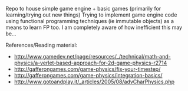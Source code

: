 Repo to house simple game engine + basic games (primarily for learning/trying out new things)
Trying to implement game engine code using functional programming techniques (ie immutable objects) as a means to learn FP too.
I am completely aware of how inefficient this may be...

References/Reading material:

- http://www.gamedev.net/page/resources/_/technical/math-and-physics/a-verlet-based-approach-for-2d-game-physics-r2714
- http://gafferongames.com/game-physics/fix-your-timestep/
- http://gafferongames.com/game-physics/integration-basics/
- http://www.gotoandplay.it/_articles/2005/08/advCharPhysics.php
